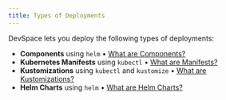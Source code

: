 ```yaml
---
title: Types of Deployments
---
```


DevSpace lets you deploy the following types of deployments:
- **Components** using `helm` &bull; [What are Components?](/docs/cli/deployment/components/what-are-components)
- **Kubernetes Manifests** using `kubectl` &bull; [What are Manifests?](/docs/cli/deployment/kubernetes-manifests/what-are-manifests)
- **Kustomizations** using `kubectl` and `kustomize` &bull; [What are Kustomizations?](/docs/cli/deployment/kubernetes-manifests/configuration/kustomize#TODO)
- **Helm Charts** using `helm` &bull; [What are Helm Charts?](/docs/cli/deployment/helm-charts/what-are-helm-charts)

